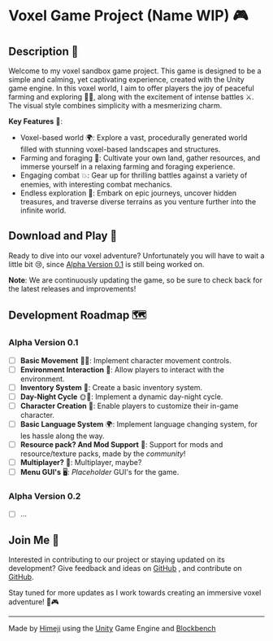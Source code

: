 # Voxel Game Project (Name WIP) 🎮

## Description 🌟
 Welcome to <!-- our --> my voxel sandbox game project. This game is designed to be a simple and calming, yet captivating experience, created with the Unity game engine. In this voxel world, <!-- we --> I aim to offer players the joy of peaceful farming and exploring 🌾🍂, along with the excitement of intense battles ⚔️. The visual style combines simplicity with a mesmerizing charm.

**Key Features** 🎉:
- Voxel-based world 🌍: Explore a vast, procedurally generated world filled with stunning voxel-based landscapes and structures.
- Farming and foraging 🚜: Cultivate your own land, gather resources, and immerse yourself in a relaxing farming and foraging experience.
- Engaging combat 💥: Gear up for thrilling battles against a variety of enemies, with interesting combat mechanics.
- Endless exploration 🌄: Embark on epic journeys, uncover hidden treasures, and traverse diverse terrains as you venture further into the infinite world.

## Download and Play 🚀
Ready to dive into our voxel adventure? <!-- You can download and play the latest version of our game right now on [itch.io](https://h1mejidev.itch.io/voxel-game) or here on [GitHub](https://github.com/HimejiDev/Voxel-Game/releases/latest) --> Unfortunately you will have to wait a little bit 😢, since [Alpha Version 0.1](https://github.com/HimejiDev/Voxel-Game/#alpha-version-01) is still being worked on.

**Note**: We are continuously updating the game, so be sure to check back for the latest releases and improvements!

## Development Roadmap 🗺️
### Alpha Version 0.1
- [ ] **Basic Movement** 🏃‍♂️: Implement character movement controls.
- [ ] **Environment Interaction** 🌳: Allow players to interact with the environment.
- [ ] **Inventory System** 🎒: Create a basic inventory system.
- [ ] **Day-Night Cycle** 🌞🌚: Implement a dynamic day-night cycle.
- [ ] **Character Creation** 👤: Enable players to customize their in-game character.
- [ ] **Basic Language System** 🌍: Implement language changing system, for les hassle along the way.
- [ ] **Resource pack? And Mod Support** 💪: Support for mods and resource/texture packs, made by the *community*!
- [ ] **Multiplayer?** 🤼: Multiplayer, maybe?
- [ ] **Menu GUI's** 🖥: *Placeholder* GUI's for the game.

### Alpha Version 0.2
- [ ] ...

## Join <!-- Us --> Me 🤝
Interested in contributing to our project or staying updated on its development? Give feedback and ideas on [GitHub](https://github.com/HimejiDev/Voxel-Game/issues) <!-- or [Discord](https://discord.gg/your-discord-link) -->, and contribute on [GitHub](https://github.com/HimejiDev/Voxel-Game/pulls).

Stay tuned for more updates as <!-- we --> I work towards creating an immersive voxel adventure! 🌟🎮

---

Made by [Himeji](https://himeji.dev/) using the [Unity](https://unity.com/) Game Engine and [Blockbench](https://blockbench.net/)